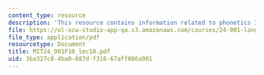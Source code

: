 ```yaml
---
content_type: resource
description: 'This resource contains information related to phonetics III: suprasegmentals. '
file: https://ol-ocw-studio-app-qa.s3.amazonaws.com/courses/24-901-language-and-its-structure-i-phonology-fall-2010/3ba327c84ba0087df31667aff086a901_MIT24_901F10_lec10.pdf
file_type: application/pdf
resourcetype: Document
title: MIT24_901F10_lec10.pdf
uid: 3ba327c8-4ba0-087d-f316-67aff086a901
---
```

